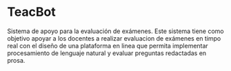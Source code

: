 # TeacBot
Sistema de apoyo para la evaluación de exámenes.
Este sistema tiene como objetivo apoyar a los docentes a realizar evaluacion de exámenes en timpo real con el diseño 
de una plataforma en linea que permita implementar procesamiento de lenguaje natural y evaluar preguntas redactadas en prosa.
